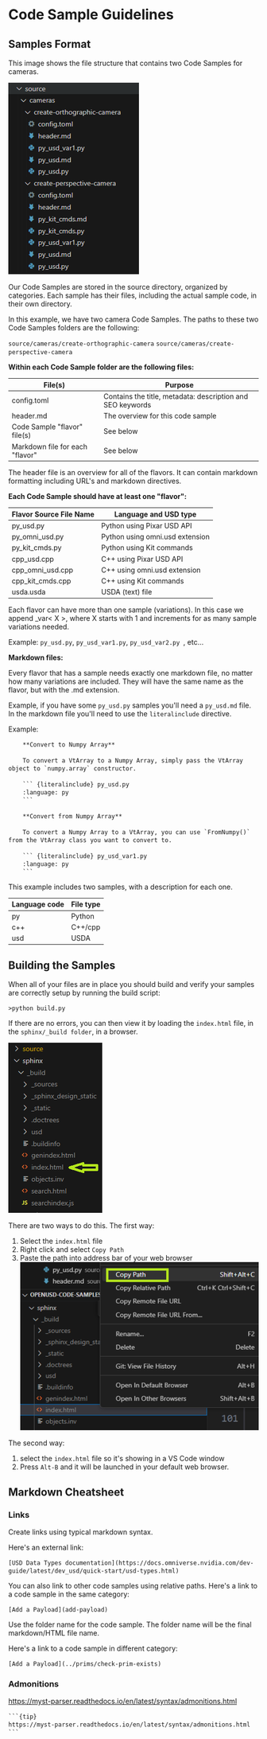 # Code Sample Guidelines

## Samples Format

This image shows the file structure that contains two Code Samples for cameras. 

![Alt text](images/image.png)

Our Code Samples are stored in the source directory, organized by categories. Each sample has their files, including the actual sample code, in their own directory.

In this example, we have two camera Code Samples. The paths to these two Code Samples folders are the following:

`source/cameras/create-orthographic-camera`
`source/cameras/create-perspective-camera`

**Within each Code Sample folder are the following files:**

| File(s) | Purpose |
| -----|----- |
| config.toml | Contains the title, metadata: description and SEO keywords |
| header.md | The overview for this code sample |
| Code Sample "flavor" file(s) | See below |
| Markdown file for each "flavor" | See below |


The header file is an overview for all of the flavors. It can contain markdown formatting including URL's and markdown directives.

**Each Code Sample should have at least one "flavor":**

| Flavor Source File Name | Language and USD type |
| -----|----- |
| py_usd.py | Python using Pixar USD API |
| py_omni_usd.py | Python using omni.usd extension |
| py_kit_cmds.py | Python using Kit commands |
| cpp_usd.cpp | C++ using Pixar USD API |
| cpp_omni_usd.cpp | C++ using omni.usd extension |
| cpp_kit_cmds.cpp | C++ using Kit commands |
| usda.usda | USDA (text) file |

Each flavor can have more than one sample (variations). In this case we append _var< X >, where X starts with 1 and increments for as many sample variations needed.

Example: `py_usd.py`, `py_usd_var1.py`, `py_usd_var2.py `, etc...

**Markdown files:**

Every flavor that has a sample needs exactly one markdown file, no matter how many variations are included. They will have the same name as the flavor, but with the .md extension.

Example, if you have some `py_usd.py` samples you'll need a `py_usd.md` file. In the markdown file you'll need to use the `literalinclude` directive.

Example:
```
    **Convert to Numpy Array**

    To convert a VtArray to a Numpy Array, simply pass the VtArray object to `numpy.array` constructor.

    ``` {literalinclude} py_usd.py
    :language: py
    ```

    **Convert from Numpy Array** 

    To convert a Numpy Array to a VtArray, you can use `FromNumpy()` from the VtArray class you want to convert to.

    ``` {literalinclude} py_usd_var1.py
    :language: py
    ``` 
```

This example includes two samples, with a description for each one.

 
| Language code | File type |
| -----|----- |
| py | Python |
| c++ | C++/cpp |
| usd | USDA |


## Building the Samples

When all of your files are in place you should build and verify your samples are correctly setup by running the build script:

```
>python build.py
```

If there are no errors, you can then view it by loading the ``index.html`` file, in the ``sphinx/_build folder``, in a browser. 

![Alt text](images/root_index_file.png)


There are two ways to do this. The first way: 
1) Select the ``index.html`` file
2) Right click and select ``Copy Path`` 
3) Paste the path into address bar of your web browser  
![Alt text](images/copy_path.png)

The second way:
1) select the ``index.html`` file so it's showing in a VS Code window
2) Press ``Alt-B`` and it will be launched in your default web browser.


## Markdown Cheatsheet

### Links

Create links using typical markdown syntax.

Here's an external link:

    [USD Data Types documentation](https://docs.omniverse.nvidia.com/dev-guide/latest/dev_usd/quick-start/usd-types.html) 

You can also link to other code samples using relative paths. Here's a link to a code sample in the same category:

    [Add a Payload](add-payload) 

Use the folder name for the code sample. The folder name will be the final markdown/HTML file name.

Here's a link to a code sample in different category:

    [Add a Payload](../prims/check-prim-exists) 


### Admonitions

https://myst-parser.readthedocs.io/en/latest/syntax/admonitions.html
    
    ```{tip}
    https://myst-parser.readthedocs.io/en/latest/syntax/admonitions.html
    ```


